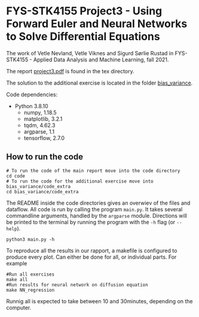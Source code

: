 # FYS-STK4155 Project3 - Using Forward Euler and Neural Networks to Solve Differential Equations
The work of Vetle Nevland, Vetle Viknes and Sigurd Sørlie Rustad in FYS-STK4155 - Applied Data Analysis and Machine Learning, fall 2021.

The report [project3.pdf](https://github.com/sigurdru/FYS-STK4155/blob/main/project3/tex/project3.pdf) is found in the tex directory.

The solution to the additional exercise is located in the folder [bias_variance](https://github.com/sigurdru/FYS-STK4155/tree/main/project3/bias_variance).

Code dependencies:
- Python 3.8.10
    - numpy, 1.18.5
    - matplotlib, 3.2.1
    - tqdm, 4.62.3
    - argparse, 1.1
    - tensorflow, 2.7.0
## How to run the code
```
# To run the code of the main report move into the code directory
cd code
# To run the code for the additional exercise move into bias_variance/code_extra
cd bias_variance/code_extra
```

The README inside the code directories gives an overwiev of the files and dataflow.
All code is run by calling the program `main.py`. It takes several commandline arguments,
handled by the `argparse` module. Directions will be printed to the terminal by
running the program with the `-h` flag (or `--help`).  
```
python3 main.py -h
```

To reproduce all the results in our rapport, a makefile is configured to produce every plot.
Can either be done for all, or individual parts. For example
```
#Run all exercises
make all       
#Run results for neural network on diffusion equation
make NN_regression
```

Runnig all is expected to take between 10 and 30minutes, depending on the computer.
